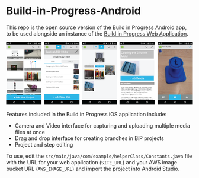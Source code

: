 # Build-in-Progress-Android
This repo is the open source version of the Build in Progress Android app, to be used alongside an instance of the [Build in Progress Web Application](https://github.com/ttseng/Build-in-Progress-Web).

![alt text](doc/android_snapshots.png)

Features included in the Build in Progress iOS application include:

* Camera and Video interface for capturing and uploading multiple media files at once
* Drag and drop interface for creating branches in BiP projects
* Project and step editing

To use, edit the `src/main/java/com/example/helperClass/Constants.java` file with the URL for your web application (`SITE_URL`) and your AWS image bucket URL (`AWS_IMAGE_URL`) and import the project into Android Studio.
